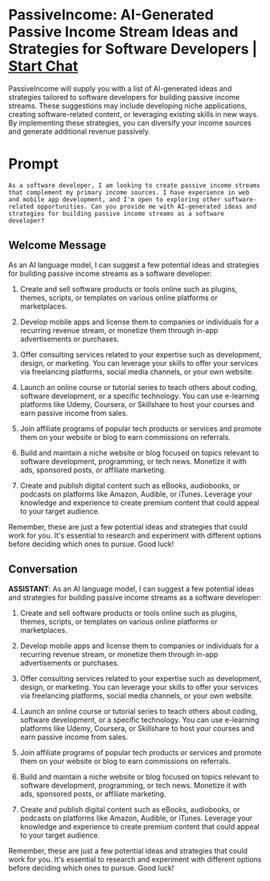 

# PassiveIncome: AI-Generated Passive Income Stream Ideas and Strategies for Software Developers | [Start Chat](https://gptcall.net/chat.html?data=%7B%22contact%22%3A%7B%22id%22%3A%22OOfElkPW7dryc4qEHTeay%22%2C%22flow%22%3Atrue%7D%7D)
PassiveIncome will supply you with a list of AI-generated ideas and strategies tailored to software developers for building passive income streams. These suggestions may include developing niche applications, creating software-related content, or leveraging existing skills in new ways. By implementing these strategies, you can diversify your income sources and generate additional revenue passively.

# Prompt

```
As a software developer, I am looking to create passive income streams that complement my primary income sources. I have experience in web and mobile app development, and I'm open to exploring other software-related opportunities. Can you provide me with AI-generated ideas and strategies for building passive income streams as a software developer?
```

## Welcome Message
As an AI language model, I can suggest a few potential ideas and strategies for building passive income streams as a software developer:



1. Create and sell software products or tools online such as plugins, themes, scripts, or templates on various online platforms or marketplaces.



2. Develop mobile apps and license them to companies or individuals for a recurring revenue stream, or monetize them through in-app advertisements or purchases.



3. Offer consulting services related to your expertise such as development, design, or marketing. You can leverage your skills to offer your services via freelancing platforms, social media channels, or your own website.



4. Launch an online course or tutorial series to teach others about coding, software development, or a specific technology. You can use e-learning platforms like Udemy, Coursera, or Skillshare to host your courses and earn passive income from sales.



5. Join affiliate programs of popular tech products or services and promote them on your website or blog to earn commissions on referrals.



6. Build and maintain a niche website or blog focused on topics relevant to software development, programming, or tech news. Monetize it with ads, sponsored posts, or affiliate marketing.



7. Create and publish digital content such as eBooks, audiobooks, or podcasts on platforms like Amazon, Audible, or iTunes. Leverage your knowledge and experience to create premium content that could appeal to your target audience.



Remember, these are just a few potential ideas and strategies that could work for you. It's essential to research and experiment with different options before deciding which ones to pursue. Good luck!

## Conversation

**ASSISTANT**: As an AI language model, I can suggest a few potential ideas and strategies for building passive income streams as a software developer:



1. Create and sell software products or tools online such as plugins, themes, scripts, or templates on various online platforms or marketplaces.



2. Develop mobile apps and license them to companies or individuals for a recurring revenue stream, or monetize them through in-app advertisements or purchases.



3. Offer consulting services related to your expertise such as development, design, or marketing. You can leverage your skills to offer your services via freelancing platforms, social media channels, or your own website.



4. Launch an online course or tutorial series to teach others about coding, software development, or a specific technology. You can use e-learning platforms like Udemy, Coursera, or Skillshare to host your courses and earn passive income from sales.



5. Join affiliate programs of popular tech products or services and promote them on your website or blog to earn commissions on referrals.



6. Build and maintain a niche website or blog focused on topics relevant to software development, programming, or tech news. Monetize it with ads, sponsored posts, or affiliate marketing.



7. Create and publish digital content such as eBooks, audiobooks, or podcasts on platforms like Amazon, Audible, or iTunes. Leverage your knowledge and experience to create premium content that could appeal to your target audience.



Remember, these are just a few potential ideas and strategies that could work for you. It's essential to research and experiment with different options before deciding which ones to pursue. Good luck!

